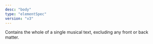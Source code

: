 ```yaml
---
desc: "body"
type: "elementSpec"
version: "v3"
---
```


Contains the whole of a single musical text, excluding any front or back matter.